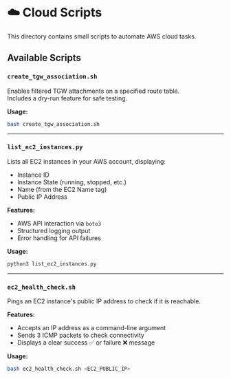 # ☁️ Cloud Scripts

This directory contains small scripts to automate AWS cloud tasks.

## Available Scripts


### `create_tgw_association.sh`

Enables filtered TGW attachments on a specified route table.  
Includes a dry-run feature for safe testing.

**Usage:**

```bash
bash create_tgw_association.sh
```
---
### `list_ec2_instances.py`

Lists all EC2 instances in your AWS account, displaying:

- Instance ID
- Instance State (running, stopped, etc.)
- Name (from the EC2 Name tag)
- Public IP Address

**Features:**

- AWS API interaction via `boto3`
- Structured logging output
- Error handling for API failures

**Usage:**

```bash
python3 list_ec2_instances.py
```

---

### `ec2_health_check.sh`

Pings an EC2 instance's public IP address to check if it is reachable.

**Features:**

- Accepts an IP address as a command-line argument
- Sends 3 ICMP packets to check connectivity
- Displays a clear success ✅ or failure ❌ message

**Usage:**

```bash
bash ec2_health_check.sh <EC2_PUBLIC_IP>
```